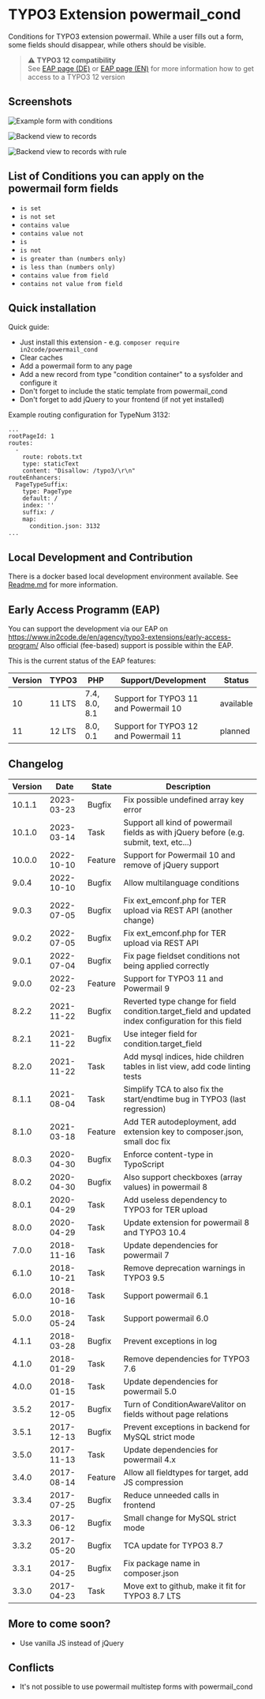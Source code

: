 # TYPO3 Extension powermail_cond

Conditions for TYPO3 extension powermail.
While a user fills out a form, some fields should disappear, while
others should be visible.

> :warning: **TYPO3 12 compatibility**\
> See [EAP page (DE)](https://www.in2code.de/agentur/typo3-extensions/early-access-programm/) or [EAP page (EN)](https://www.in2code.de/en/agency/typo3-extensions/early-access-program/) for more information how to get access to a TYPO3 12 version

## Screenshots

![Example form with conditions](Documentation/Images/screenshot_powermail_cond_frontend.png "Example form with conditions")

![Backend view to records](Documentation/Images/screenshot_powermail_cond_backend_records.png "Backend view to records")

![Backend view to records with rule](Documentation/Images/screenshot_powermail_cond_backend_records_conditionrule.png "Backend view to records with rule")

## List of Conditions you can apply on the powermail form fields
* `is set`
* `is not set`
* `contains value`
* `contains value not`
* `is`
* `is not`
* `is greater than (numbers only)`
* `is less than (numbers only)`
* `contains value from field`
* `contains not value from field`

## Quick installation

Quick guide:
- Just install this extension - e.g. `composer require in2code/powermail_cond`
- Clear caches
- Add a powermail form to any page
- Add a new record from type "condition container" to a sysfolder and configure it
- Don't forget to include the static template from powermail_cond
- Don't forget to add jQuery to your frontend (if not yet installed)

Example routing configuration for TypeNum 3132:

```
...
rootPageId: 1
routes:
  -
    route: robots.txt
    type: staticText
    content: "Disallow: /typo3/\r\n"
routeEnhancers:
  PageTypeSuffix:
    type: PageType
    default: /
    index: ''
    suffix: /
    map:
      condition.json: 3132
...
```

## Local Development and Contribution
There is a docker based local development environment available.
See [Readme.md](Documentation/ForDevelopers/Readme.md) for more information.

## Early Access Programm (EAP)

You can support the development via our EAP on https://www.in2code.de/en/agency/typo3-extensions/early-access-program/
Also official (fee-based) support is possible within the EAP.

This is the current status of the EAP features:

| Version | TYPO3  | PHP              | Support/Development                   | Status    |
|---------|--------|------------------|---------------------------------------|-----------|
| 10      | 11 LTS | 7.4, 8.0, 8.1    | Support for TYPO3 11 and Powermail 10 | available |
| 11      | 12 LTS | 8.0, 0.1         | Support for TYPO3 12 and Powermail 11 | planned   |

## Changelog

| Version | Date       | State   | Description                                                                                          |
|---------|------------|---------|------------------------------------------------------------------------------------------------------|
| 10.1.1  | 2023-03-23 | Bugfix  | Fix possible undefined array key error                                                               |
| 10.1.0  | 2023-03-14 | Task    | Support all kind of powermail fields as with jQuery before (e.g. submit, text, etc...)               |
| 10.0.0  | 2022-10-10 | Feature | Support for Powermail 10 and remove of jQuery support                                                |
| 9.0.4   | 2022-10-10 | Bugfix  | Allow multilanguage conditions                                                                       |
| 9.0.3   | 2022-07-05 | Bugfix  | Fix ext_emconf.php for TER upload via REST API (another change)                                      |
| 9.0.2   | 2022-07-05 | Bugfix  | Fix ext_emconf.php for TER upload via REST API                                                       |
| 9.0.1   | 2022-07-04 | Bugfix  | Fix page fieldset conditions not being applied correctly                                             |
| 9.0.0   | 2022-02-23 | Feature | Support for TYPO3 11 and Powermail 9                                                                 |
| 8.2.2   | 2021-11-22 | Bugfix  | Reverted type change for field condition.target_field and updated index configuration for this field |
| 8.2.1   | 2021-11-22 | Bugfix  | Use integer field for condition.target_field                                                         |
| 8.2.0   | 2021-11-22 | Task    | Add mysql indices, hide children tables in list view, add code linting tests                         |
| 8.1.1   | 2021-08-04 | Task    | Simplify TCA to also fix the start/endtime bug in TYPO3 (last regression)                            |
| 8.1.0   | 2021-03-18 | Feature | Add TER autodeployment, add extension key to composer.json, small doc fix                            |
| 8.0.3   | 2020-04-30 | Bugfix  | Enforce content-type in TypoScript                                                                   |
| 8.0.2   | 2020-04-30 | Bugfix  | Also support checkboxes (array values) in powermail 8                                                |
| 8.0.1   | 2020-04-29 | Task    | Add useless dependency to TYPO3 for TER upload                                                       |
| 8.0.0   | 2020-04-29 | Task    | Update extension for powermail 8 and TYPO3 10.4                                                      |
| 7.0.0   | 2018-11-16 | Task    | Update dependencies for powermail 7                                                                  |
| 6.1.0   | 2018-10-21 | Task    | Remove deprecation warnings in TYPO3 9.5                                                             |
| 6.0.0   | 2018-10-16 | Task    | Support powermail 6.1                                                                                |
| 5.0.0   | 2018-05-24 | Task    | Support powermail 6.0                                                                                |
| 4.1.1   | 2018-03-28 | Bugfix  | Prevent exceptions in log                                                                            |
| 4.1.0   | 2018-01-29 | Task    | Remove dependencies for TYPO3 7.6                                                                    |
| 4.0.0   | 2018-01-15 | Task    | Update dependencies for powermail 5.0                                                                |
| 3.5.2   | 2017-12-05 | Bugfix  | Turn of ConditionAwareValitor on fields without page relations                                       |
| 3.5.1   | 2017-12-13 | Bugfix  | Prevent exceptions in backend for MySQL strict mode                                                  |
| 3.5.0   | 2017-11-13 | Task    | Update dependencies for powermail 4.x                                                                |
| 3.4.0   | 2017-08-14 | Feature | Allow all fieldtypes for target, add JS compression                                                  |
| 3.3.4   | 2017-07-25 | Bugfix  | Reduce unneeded calls in frontend                                                                    |
| 3.3.3   | 2017-06-12 | Bugfix  | Small change for MySQL strict mode                                                                   |
| 3.3.2   | 2017-05-20 | Bugfix  | TCA update for TYPO3 8.7                                                                             |
| 3.3.1   | 2017-04-25 | Bugfix  | Fix package name in composer.json                                                                    |
| 3.3.0   | 2017-04-23 | Task    | Move ext to github, make it fit for TYPO3 8.7 LTS                                                    |

## More to come soon?

- Use vanilla JS instead of jQuery

## Conflicts

- It's not possible to use powermail multistep forms with powermail_cond
